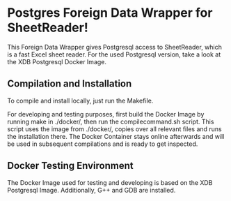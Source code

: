 # Postgres Foreign Data Wrapper for SheetReader!

This Foreign Data Wrapper gives Postgresql access to SheetReader, which is a fast Excel sheet reader. For the used Postgresql version, take a look at the XDB Postgresql Docker Image.

## Compilation and Installation

To compile and install locally, just run the Makefile.

For developing and testing purposes, first build the Docker Image by running make in ./docker/, then run the compilecommand.sh script. 
This script uses the image from ./docker/, copies over all relevant files and runs the installation there.
The Docker Container stays online afterwards and will be used in subsequent compilations and is ready to get inspected.

## Docker Testing Environment

The Docker Image used for testing and developing is based on the XDB Postgresql Image. Additionally, G++ and GDB are installed.

